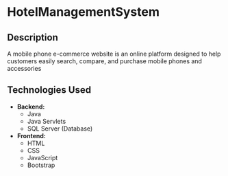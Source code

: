 # HotelManagementSystem
## Description
A mobile phone e-commerce website is an online platform designed to help customers easily search, compare, and purchase mobile phones and accessories

## Technologies Used
- **Backend:**
  - Java
  - Java Servlets
  - SQL Server (Database)
- **Frontend:**
  - HTML
  - CSS
  - JavaScript
  - Bootstrap
